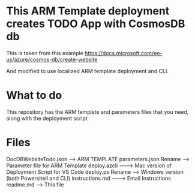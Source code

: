 # This ARM Template deployment creates TODO App with CosmosDB db

This is taken from this example
https://docs.microsoft.com/en-us/azure/cosmos-db/create-website

And modified to use localized ARM template deployment and CLI.

# What to do
This repository has the ARM template and parameters files that you need, along with the deployment script

# Files 
DocDBWebsiteTodo.json  --> ARM TEMPLATE
parameters.json	Rename --> Parameter file for ARM Template
deploy.azcli	---> Mac version of Deployment Script for VS Code
deploy.ps	Rename --> Windows version (both Powershell and CLI)
instructions.md	---> Email Instructions
readme.md --> This file
